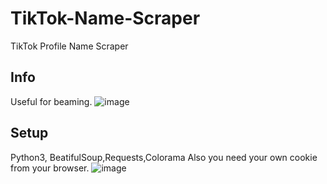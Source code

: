 # TikTok-Name-Scraper
TikTok Profile Name Scraper
## Info
Useful for beaming.
![image](https://user-images.githubusercontent.com/70502697/141599880-a07a0733-5b89-4614-aab4-2a79650b7272.png)
## Setup
Python3, BeatifulSoup,Requests,Colorama
Also you need your own cookie from your browser.
![image](https://user-images.githubusercontent.com/70502697/141600157-c396f402-a94a-4d5d-b598-3bfad3938f79.png)
